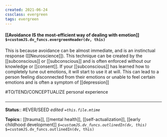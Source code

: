 ```yaml
---
created: 2021-06-24
cssclass: evergreen
tags: evergreen
---
```


#### [[Avoidance IS the most-efficient way of dealing with emotion]] `$=customJS.dv_funcs.evergreenHeader(dv, this)`

 This is because avoidance can be almost immediate, and is an instinctual response ([[Neuroscience]]). This technique can be created by the [[subconscious]] or [[subconscious]] and is often enforced without our knowledge or [[consent]]. If your [[subconscious]] has learned how to completely tune out emotions, it will start to use it at will. This can lead to a person feeling disconnected from their emotions or unable to feel certain emotions and is often a symptom of [[depression]]

#TO/TEND/CONCEPTUALIZE personal experience

### <hr class="footnote"/>

**Status**:: #EVER/SEED
*edited `=this.file.mtime`*

**Topics**:: [[trauma]], [[mental health]], [[self-actualization]], [[early childhood development]]
*`$=customJS.dv_funcs.outlinedIn(dv, this)`*
`$=customJS.dv_funcs.outlinedIn(dv, this)`

